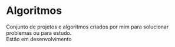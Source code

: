 # Algoritmos
Conjunto de projetos e algoritmos criados por mim para solucionar problemas ou para estudo.
<br>Estão em desenvolvimento</br>
